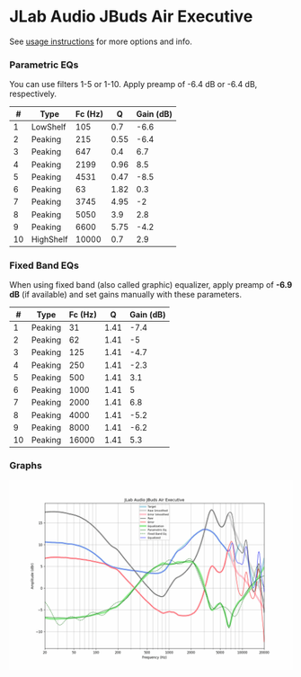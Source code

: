 # JLab Audio JBuds Air Executive
See [usage instructions](https://github.com/jaakkopasanen/AutoEq#usage) for more options and info.

### Parametric EQs
You can use filters 1-5 or 1-10. Apply preamp of -6.4 dB or -6.4 dB, respectively.

|   # | Type      |   Fc (Hz) |    Q |   Gain (dB) |
|-----|-----------|-----------|------|-------------|
|   1 | LowShelf  |       105 | 0.7  |        -6.6 |
|   2 | Peaking   |       215 | 0.55 |        -6.4 |
|   3 | Peaking   |       647 | 0.4  |         6.7 |
|   4 | Peaking   |      2199 | 0.96 |         8.5 |
|   5 | Peaking   |      4531 | 0.47 |        -8.5 |
|   6 | Peaking   |        63 | 1.82 |         0.3 |
|   7 | Peaking   |      3745 | 4.95 |        -2   |
|   8 | Peaking   |      5050 | 3.9  |         2.8 |
|   9 | Peaking   |      6600 | 5.75 |        -4.2 |
|  10 | HighShelf |     10000 | 0.7  |         2.9 |

### Fixed Band EQs
When using fixed band (also called graphic) equalizer, apply preamp of **-6.9 dB** (if available) and set gains manually with these parameters.

|   # | Type    |   Fc (Hz) |    Q |   Gain (dB) |
|-----|---------|-----------|------|-------------|
|   1 | Peaking |        31 | 1.41 |        -7.4 |
|   2 | Peaking |        62 | 1.41 |        -5   |
|   3 | Peaking |       125 | 1.41 |        -4.7 |
|   4 | Peaking |       250 | 1.41 |        -2.3 |
|   5 | Peaking |       500 | 1.41 |         3.1 |
|   6 | Peaking |      1000 | 1.41 |         5   |
|   7 | Peaking |      2000 | 1.41 |         6.8 |
|   8 | Peaking |      4000 | 1.41 |        -5.2 |
|   9 | Peaking |      8000 | 1.41 |        -6.2 |
|  10 | Peaking |     16000 | 1.41 |         5.3 |

### Graphs
![](./JLab%20Audio%20JBuds%20Air%20Executive.png)
